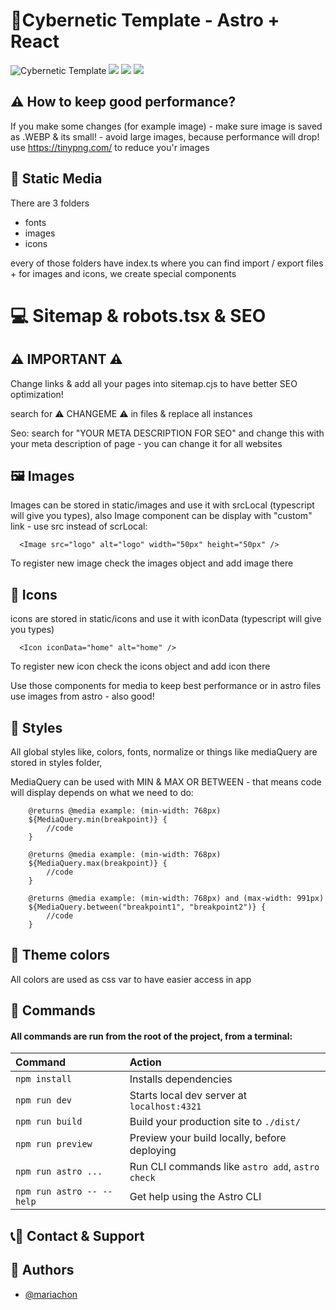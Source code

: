 # 🚀Cybernetic Template - Astro + React

![Cybernetic Template](/src/static/images/preview.webp)
[<img src="/src/static/images/link-pro.png">](https://codexcode.store/themes/cybernetic-website-template)
[<img src="/src/static/images/link-live.png">](https://cybernetic-astro.netlify.app/)
[<img src="/src/static/images/link-contact.png">](https://codexcode.store/contact)

## ⚠️ How to keep good performance?

If you make some changes (for example image) - make sure image is saved as .WEBP & its small! - avoid large images, because performance will drop!
use https://tinypng.com/ to reduce you'r images

## 🚀 Static Media

There are 3 folders

- fonts
- images
- icons

every of those folders have index.ts where you can find import / export files + for images and icons, we create special components

# 💻 Sitemap & robots.tsx & SEO

## ⚠️ IMPORTANT ⚠️

Change links & add all your pages into sitemap.cjs to have better SEO optimization!

search for ⚠️ CHANGEME ⚠️ in files & replace all instances

Seo: search for "YOUR META DESCRIPTION FOR SEO" and change this with your meta description of page - you can change it for all websites

## 🖼️ Images

Images can be stored in static/images and use it with srcLocal (typescript will give you types),
also Image component can be display with "custom" link - use src instead of scrLocal:

```
  <Image src="logo" alt="logo" width="50px" height="50px" />
```

To register new image check the images object and add image there

## 🎨 Icons

icons are stored in static/icons and use it with iconData (typescript will give you types)

```
  <Icon iconData="home" alt="home" />
```

To register new icon check the icons object and add icon there

Use those components for media to keep best performance or in astro files use images from astro - also good!

## 🚀 Styles

All global styles like, colors, fonts, normalize or things like mediaQuery are stored in styles folder,

MediaQuery can be used with MIN & MAX OR BETWEEN - that means code will display depends on what we need to do:

```
    @returns @media example: (min-width: 768px)
    ${MediaQuery.min(breakpoint)} {
        //code
    }
```

```
    @returns @media example: (min-width: 768px)
    ${MediaQuery.max(breakpoint)} {
        //code
    }
```

```
    @returns @media example: (min-width: 768px) and (max-width: 991px)
    ${MediaQuery.between("breakpoint1", "breakpoint2")} {
        //code
    }
```

## 🚀 Theme colors

All colors are used as css var to have easier access in app

## 🧞 Commands

#### All commands are run from the root of the project, from a terminal:

| Command                   | Action                                           |
| :------------------------ | :----------------------------------------------- |
| `npm install`             | Installs dependencies                            |
| `npm run dev`             | Starts local dev server at `localhost:4321`      |
| `npm run build`           | Build your production site to `./dist/`          |
| `npm run preview`         | Preview your build locally, before deploying     |
| `npm run astro ...`       | Run CLI commands like `astro add`, `astro check` |
| `npm run astro -- --help` | Get help using the Astro CLI                     |

## 📞🧞 Contact & Support



## 🧞 Authors

- [@mariachon](https://mariachon.com.mx)
